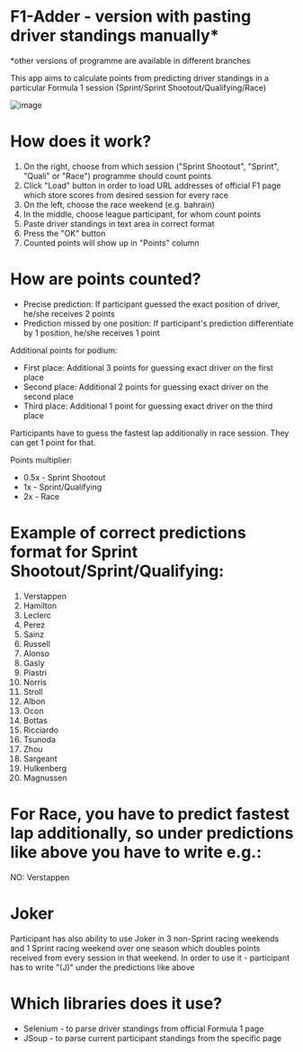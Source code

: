 # F1-Adder - version with pasting driver standings manually*
*other versions of programme are available in different branches

This app aims to calculate points from predicting driver standings in a particular Formula 1 session (Sprint/Sprint Shootout/Qualifying/Race)

![image](https://github.com/user-attachments/assets/8bb734f5-953d-4557-87c2-cca2f9a5ef3d)

# How does it work?
1. On the right, choose from which session ("Sprint Shootout", "Sprint", "Quali" or "Race") programme should count points
2. Click "Load" button in order to load URL addresses of official F1 page which store scores from desired session for every race
3. On the left, choose the race weekend (e.g. bahrain)
4. In the middle, choose league participant, for whom count points
5. Paste driver standings in text area in correct format
6. Press the "OK" button
7. Counted points will show up in "Points" column

# How are points counted?
- Precise prediction: If participant guessed the exact position of driver, he/she receives 2 points
- Prediction missed by one position: If participant's prediction differentiate by 1 position, he/she receives 1 point

Additional points for podium:
- First place: Additional 3 points for guessing exact driver on the first place
- Second place: Additional 2 points for guessing exact driver on the second place
- Third place: Additional 1 point for guessing exact driver on the third place

Participants have to guess the fastest lap additionally in race session. They can get 1 point for that.

Points multiplier:
- 0.5x - Sprint Shootout
- 1x - Sprint/Qualifying
- 2x - Race

# Example of correct predictions format for Sprint Shootout/Sprint/Qualifying:
1. Verstappen
2. Hamilton
3. Leclerc 
4. Perez 
5. Sainz
6. Russell 
7. Alonso 
8. Gasly 
9. Piastri
10. Norris 
11. Stroll
12. Albon 
13. Ocon 
14. Bottas
15. Ricciardo 
16. Tsunoda
17. Zhou 
18. Sargeant
19. Hulkenberg
20. Magnussen

# For Race, you have to predict fastest lap additionally, so under predictions like above you have to write e.g.:
NO: Verstappen

# Joker
Participant has also ability to use Joker in 3 non-Sprint racing weekends and 1 Sprint racing weekend over one season which doubles points received from every session in that weekend. In order to use it - participant has to write "(J)" under the predictions like above

# Which libraries does it use?
- Selenium - to parse driver standings from official Formula 1 page
- JSoup - to parse current participant standings from the specific page

